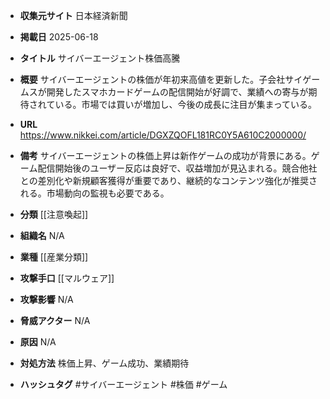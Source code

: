 - **収集元サイト**
日本経済新聞

- **掲載日**
2025-06-18

- **タイトル**
サイバーエージェント株価高騰

- **概要**
サイバーエージェントの株価が年初来高値を更新した。子会社サイゲームスが開発したスマホカードゲームの配信開始が好調で、業績への寄与が期待されている。市場では買いが増加し、今後の成長に注目が集まっている。

- **URL**
https://www.nikkei.com/article/DGXZQOFL181RC0Y5A610C2000000/

- **備考**
サイバーエージェントの株価上昇は新作ゲームの成功が背景にある。ゲーム配信開始後のユーザー反応は良好で、収益増加が見込まれる。競合他社との差別化や新規顧客獲得が重要であり、継続的なコンテンツ強化が推奨される。市場動向の監視も必要である。

- **分類**
[[注意喚起]]

- **組織名**
N/A

- **業種**
[[産業分類]]

- **攻撃手口**
[[マルウェア]]

- **攻撃影響**
N/A

- **脅威アクター**
N/A

- **原因**
N/A

- **対処方法**
株価上昇、ゲーム成功、業績期待

- **ハッシュタグ**
#サイバーエージェント #株価 #ゲーム
